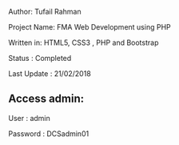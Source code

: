 <p><span>Author:</span> Tufail Rahman </p>
<p><span>Project Name:</span> FMA Web Development using PHP </p>
<p><span>Written in:</span> HTML5, CSS3 , PHP and Bootstrap</p>
<p><span>Status :</span> Completed</p>
<p><span>Last Update :</span> 21/02/2018</p>

## Access admin:
<p><span>User :</span> admin</p>
<p><span>Password :</span> DCSadmin01</p>

